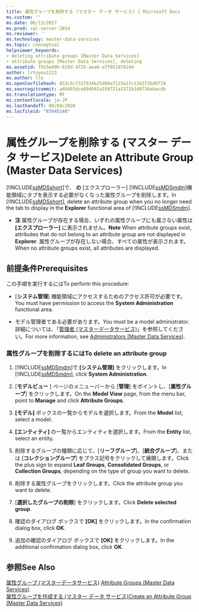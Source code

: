 ```yaml
---
title: 属性グループを削除する (マスター データ サービス) | Microsoft Docs
ms.custom: ''
ms.date: 06/13/2017
ms.prod: sql-server-2014
ms.reviewer: ''
ms.technology: master-data-services
ms.topic: conceptual
helpviewer_keywords:
- deleting attribute groups [Master Data Services]
- attribute groups [Master Data Services], deleting
ms.assetid: f915e89b-629d-4725-aea6-a7f051978244
author: lrtoyou1223
ms.author: lle
ms.openlocfilehash: 833c5cf327034b25d68af123a1fc134372bd6f10
ms.sourcegitcommit: ad4d92dce894592a259721a1571b1d8736abacdb
ms.translationtype: MT
ms.contentlocale: ja-JP
ms.lasthandoff: 08/04/2020
ms.locfileid: "87645148"
---
```

# <a name="delete-an-attribute-group-master-data-services"></a><span data-ttu-id="b2665-102">属性グループを削除する (マスター データ サービス)</span><span class="sxs-lookup"><span data-stu-id="b2665-102">Delete an Attribute Group (Master Data Services)</span></span>
  <span data-ttu-id="b2665-103">[!INCLUDE[ssMDSshort](../includes/ssmdsshort-md.md)]で、 **の** [エクスプローラー] [!INCLUDE[ssMDSmdm](../includes/ssmdsmdm-md.md)]機能領域にタブを表示する必要がなくなった属性グループを削除します。</span><span class="sxs-lookup"><span data-stu-id="b2665-103">In [!INCLUDE[ssMDSshort](../includes/ssmdsshort-md.md)], delete an attribute group when you no longer need the tab to display in the **Explorer** functional area of [!INCLUDE[ssMDSmdm](../includes/ssmdsmdm-md.md)].</span></span>  
  
-   <span data-ttu-id="b2665-104">**注** 属性グループが存在する場合、いずれの属性グループにも属さない属性は **[エクスプローラー]** に表示されません。</span><span class="sxs-lookup"><span data-stu-id="b2665-104">**Note** When attribute groups exist, attributes that do not belong to an attribute group are not displayed in **Explorer**.</span></span> <span data-ttu-id="b2665-105">属性グループが存在しない場合、すべての属性が表示されます。</span><span class="sxs-lookup"><span data-stu-id="b2665-105">When no attribute groups exist, all attributes are displayed.</span></span>  
  
## <a name="prerequisites"></a><span data-ttu-id="b2665-106">前提条件</span><span class="sxs-lookup"><span data-stu-id="b2665-106">Prerequisites</span></span>  
 <span data-ttu-id="b2665-107">この手順を実行するには</span><span class="sxs-lookup"><span data-stu-id="b2665-107">To perform this procedure:</span></span>  
  
-   <span data-ttu-id="b2665-108">[**システム管理**] 機能領域にアクセスするためのアクセス許可が必要です。</span><span class="sxs-lookup"><span data-stu-id="b2665-108">You must have permission to access the **System Administration** functional area.</span></span>  
  
-   <span data-ttu-id="b2665-109">モデル管理者である必要があります。</span><span class="sxs-lookup"><span data-stu-id="b2665-109">You must be a model administrator.</span></span> <span data-ttu-id="b2665-110">詳細については、「[管理者 &#40;マスターデータサービス&#41;](administrators-master-data-services.md)」を参照してください。</span><span class="sxs-lookup"><span data-stu-id="b2665-110">For more information, see [Administrators &#40;Master Data Services&#41;](administrators-master-data-services.md).</span></span>  
  
### <a name="to-delete-an-attribute-group"></a><span data-ttu-id="b2665-111">属性グループを削除するには</span><span class="sxs-lookup"><span data-stu-id="b2665-111">To delete an attribute group</span></span>  
  
1.  <span data-ttu-id="b2665-112">[!INCLUDE[ssMDSmdm](../includes/ssmdsmdm-md.md)]で **[システム管理]** をクリックします。</span><span class="sxs-lookup"><span data-stu-id="b2665-112">In [!INCLUDE[ssMDSmdm](../includes/ssmdsmdm-md.md)], click **System Administration**.</span></span>  
  
2.  <span data-ttu-id="b2665-113">[**モデルビュー** ] ページのメニューバーから [**管理**] をポイントし、[**属性グループ**] をクリックします。</span><span class="sxs-lookup"><span data-stu-id="b2665-113">On the **Model View** page, from the menu bar, point to **Manage** and click **Attribute Groups**.</span></span>  
  
3.  <span data-ttu-id="b2665-114">**[モデル]** ボックスの一覧からモデルを選択します。</span><span class="sxs-lookup"><span data-stu-id="b2665-114">From the **Model** list, select a model.</span></span>  
  
4.  <span data-ttu-id="b2665-115">**[エンティティ]** の一覧からエンティティを選択します。</span><span class="sxs-lookup"><span data-stu-id="b2665-115">From the **Entity** list, select an entity.</span></span>  
  
5.  <span data-ttu-id="b2665-116">削除するグループの種類に応じて、[**リーフグループ**]、[**統合グループ**]、または [**コレクショングループ**] をプラス記号をクリックして展開します。</span><span class="sxs-lookup"><span data-stu-id="b2665-116">Click the plus sign to expand **Leaf Groups**, **Consolidated Groups**, or **Collection Groups**, depending on the type of group you want to delete.</span></span>  
  
6.  <span data-ttu-id="b2665-117">削除する属性グループをクリックします。</span><span class="sxs-lookup"><span data-stu-id="b2665-117">Click the attribute group you want to delete.</span></span>  
  
7.  <span data-ttu-id="b2665-118">[**選択したグループの削除**] をクリックします。</span><span class="sxs-lookup"><span data-stu-id="b2665-118">Click **Delete selected group**.</span></span>  
  
8.  <span data-ttu-id="b2665-119">確認のダイアログ ボックスで **[OK]** をクリックします。</span><span class="sxs-lookup"><span data-stu-id="b2665-119">In the confirmation dialog box, click **OK**.</span></span>  
  
9. <span data-ttu-id="b2665-120">追加の確認のダイアログ ボックスで **[OK]** をクリックします。</span><span class="sxs-lookup"><span data-stu-id="b2665-120">In the additional confirmation dialog box, click **OK**.</span></span>  
  
## <a name="see-also"></a><span data-ttu-id="b2665-121">参照</span><span class="sxs-lookup"><span data-stu-id="b2665-121">See Also</span></span>  
 <span data-ttu-id="b2665-122">[属性グループ &#40;マスターデータサービス&#41;](../../2014/master-data-services/attribute-groups-master-data-services.md) </span><span class="sxs-lookup"><span data-stu-id="b2665-122">[Attribute Groups &#40;Master Data Services&#41;](../../2014/master-data-services/attribute-groups-master-data-services.md) </span></span>  
 [<span data-ttu-id="b2665-123">属性グループを作成する (マスター データ サービス)</span><span class="sxs-lookup"><span data-stu-id="b2665-123">Create an Attribute Group &#40;Master Data Services&#41;</span></span>](../../2014/master-data-services/create-an-attribute-group-master-data-services.md)  
  
  
